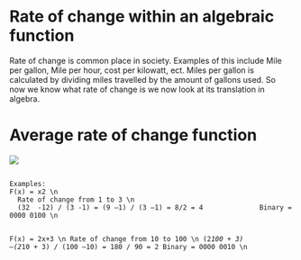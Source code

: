 # Rate of change within an algebraic function

Rate of change is common place in society. Examples of this include Mile per gallon, Mile per hour, cost per kilowatt, ect. Miles per gallon is calculated by dividing miles travelled by the amount of gallons used. So now we know what rate of change is we now look at its translation in algebra. 

# Average rate of change function
![](https://i.imgur.com/3iYZiVO.png)

<code>
Examples:
F(x) = x2 \n
  Rate of change from 1 to 3 \n
  (32  -12) / (3 -1) = (9 –1) / (3 –1) = 8/2 = 4              Binary = 0000 0100 \n

F(x) = 2x+3 \n
  Rate of change from 10 to 100 \n
  (2*100 + 3) –(2*10 + 3) / (100 –10) = 180 / 90 = 2          Binary = 0000 0010 \n
</code>

